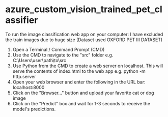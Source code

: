 # azure_custom_vision_trained_pet_classifier

To run the image classification web app on your computer: I have excluded the train images due to huge size (Dataset used OXFORD PET III DATASET)

1. Open a Terminal / Command Prompt (CMD)
2. Use the CMD to navigate to the "src" folder 
e.g. C:\Users\user\path\to\src
3. Use Python from the CMD to create a web server on localhost. This will serve the contents of index.html to the web app
e.g. python -m http.server
4. Open your web browser and enter the following in the URL bar: localhost:8000
5. Click on the "Browser..." button and upload your favorite cat or dog image
6. Click on the "Predict" box and wait for 1-3 seconds to receive the model's predictions.
